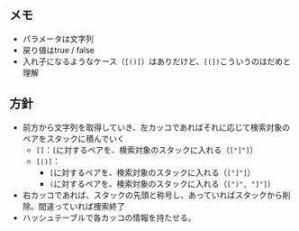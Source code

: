## メモ

- パラメータは文字列
- 戻り値はtrue / false
- 入れ子になるようなケース（`[()]`）はありだけど、`[(])`こういうのはだめと理解

## 方針

- 前方から文字列を取得していき、左カッコであればそれに応じて検索対象のペアをスタックに積んでいく
    - `[]`：`[`に対するペアを、検索対象のスタックに入れる（`["]"]`）
    - `[()]`：
        - `[`に対するペアを、検索対象のスタックに入れる（`["]"]`）
        - `(`に対するペアを、検索対象のスタックに入れる（`[")", "]"]`）
- 右カッコであれば、スタックの先頭と称号し、あっていればスタックから削除。間違っていれば捜索終了
- ハッシュテーブルで各カッコの情報を持たせる。
